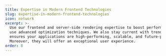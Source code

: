 ```yaml
---
title: Expertise in Modern Frontend Technologies
slug: expertise-in-modern-frontend-technologies
icon: network
excerpt: >-
  Use our frontend and server-side rendering expertise to boost performance. We
  use advanced optimization techniques. We also stay current with trends. This
  ensures your applications are high-performing, scalable, and future-proof.
  Moreover, they will offer an exceptional user experience.
order: 8
---
```


